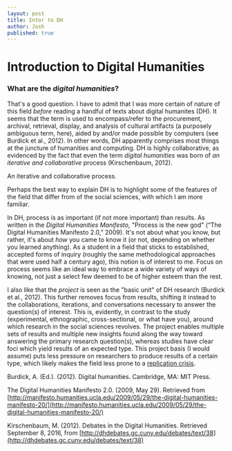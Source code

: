 ```yaml
---
layout: post
title: Intor to DH
author: Josh
published: true
---
```


# Introduction to Digital Humanities

### What are the *digital humanities*?

That's a good question.  I have to admit that I was more certain of nature of this field *before* reading a handful of texts about digital humanites (DH).  It seems that the term is used to encompass/refer to the procurement, archival, retrieval, display, and analysis of cultural artifacts (a purposely ambiguous term, here), aided by and/or made possible by computers (see Burdick et al., 2012).  In other words, DH apparently comprises most things at the juncture of humanities and computing. DH is highly collaborative, as evidenced by the fact that even the term *digital humanities* was born of *an iterative and collaborative* process (Kirschenbaum, 2012).

An iterative and collaborative process.

Perhaps the best way to explain DH is to highlight some of the features of the field that differ from of the social sciences, with which I am more familiar.

In DH, process is as important (if not more important) than results. As written in the *Digital Humanities Manifesto,* "Process is the new god" (“The Digital Humanities Manifesto 2.0,” 2009). It's not about what you know, but rather, it's about *how* you came to know it (or not, depending on whether you learned anything). As a student in a field that sticks to established, accepted forms of inquiry (roughly the same methodological approaches that were used half a century ago), this notion is of interest to me. Focus on process seems like an ideal way to embrace a wide variety of ways of knowing, not just a select few deemed to be of higher esteem than the rest.

I also like that the *project* is seen as the "basic unit" of DH research (Burdick et al., 2012). This further removes focus from results, shifting it instead to the collaborations, iterations, and conversations necessary to answer the question(s) of interest. This is, evidently, in contrast to the study (experimental, ethnographic, cross-sectional, or what have you), around which research in the social sciences revolves. The project enables multiple sets of results and multiple new insights found along the way toward answering the primary research question(s), whereas studies have clear foci which yield results of an expected type. This project basis (I would assume) puts less pressure on researchers to produce results of a certain type, which likely makes the field less prone to a [replication crisis](https://en.wikipedia.org/wiki/Replication_crisis).

Burdick, A. (Ed.). (2012). Digital humanities. Cambridge, MA: MIT Press.

The Digital Humanities Manifesto 2.0. (2009, May 29). Retrieved from [http://manifesto.humanities.ucla.edu/2009/05/29/the-digital-humanities-manifesto-20/](http://manifesto.humanities.ucla.edu/2009/05/29/the-digital-humanities-manifesto-20/)

Kirschenbaum, M. (2012). Debates in the Digital Humanities. Retrieved September 8, 2016, from [http://dhdebates.gc.cuny.edu/debates/text/38](http://dhdebates.gc.cuny.edu/debates/text/38)
